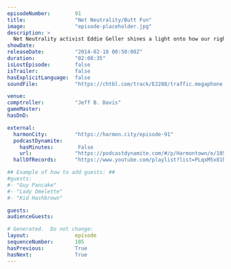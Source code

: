 ```yaml
---
episodeNumber:        91
title:                "Net Neutrality/Butt Fun"
image:                "episode-placeholder.jpg"
description: >
  Net Neutrality activist Eddie Geller shines a light onto how our rights online are on their way out. This, naturally, agitates Mayor Harmon's disenchantment with bureaucracy and capitalism. Meanwhile, Comptroller Jeff Davis and Kumail Nanjiani attempt ...
showDate:             
releaseDate:          "2014-02-18 00:50:00Z"
duration:             "02:08:35"
isLostEpisode:        false
isTrailer:            false
hasExplicitLanguage:  false
soundFile:            "https://chtbl.com/track/E2288/traffic.megaphone.fm/STA9689774999.mp3?updated=1556145437"

venue:                
comptroller:          "Jeff B. Davis"
gameMaster:           
hasDnD:               

external:
  harmonCity:         "https://harmon.city/episode-91"
  podcastDynamite:
    hasMinutes:        False
    url:              "https://podcastdynamite.com/#/p/Harmontown/e/105/91"
  hallOfRecords:      "https://www.youtube.com/playlist?list=PLqxM5x81hNOaVvXWgFPN0Tps1vA6wdxSh"

## Example of how to add guests: ##
#guests:
#- "Guy Pancake"
#- "Lady Omelette"
#- "Kid Hashbrown"

guests:
audienceGuests:

# Generated.  Do not change:
layout:               episode
sequenceNumber:       105
hasPrevious:          True
hasNext:              True
---
```


<!-- The episode description will be rendered here -->
<!-- Add your content below here -->

